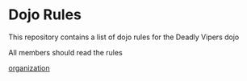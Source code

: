 Dojo Rules
==========

This repository contains a list of dojo rules for the Deadly Vipers dojo

All members should read the rules

[organization]("https://github.com/deadlyvipers")